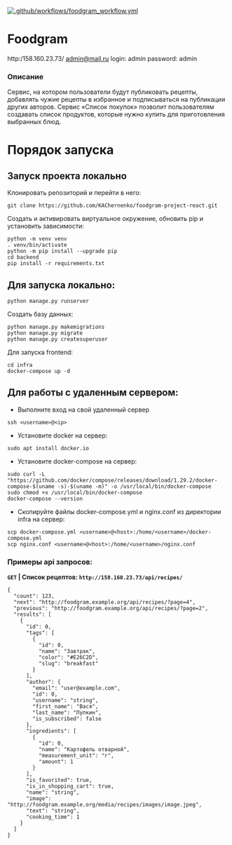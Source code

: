 [![.github/workflows/foodgram_workflow.yml](https://github.com/KAChernenko/foodgram-project-react/actions/workflows/foodgram_workflow.yml/badge.svg)](https://github.com/KAChernenko/foodgram-project-react/actions/workflows/foodgram_workflow.yml)

# Foodgram

http:/158.160.23.73/
admin@mail.ru
login: admin
password: admin

### Описание
Сервис, на котором пользователи будут публиковать рецепты, добавлять чужие рецепты в избранное и подписываться на публикации других авторов. Сервис «Список покупок» позволит пользователям создавать список продуктов, которые нужно купить для приготовления выбранных блюд.

# Порядок запуска
## Запуск проекта локально
Клонировать репозиторий и перейти в него:
```
git clone https://github.com/KAChernenko/foodgram-project-react.git
```

Создать и активировать виртуальное окружение, обновить pip и установить зависимости:
```
python -m venv venv
. venv/bin/activate
python -m pip install --upgrade pip
cd backend
pip install -r requirements.txt
```

## Для запуска локально:
```
python manage.py runserver
```

Создать базу данных:
```
python manage.py makemigrations
python manage.py migrate
python manage.py createsuperuser
```

Для запуска frontend:


```
cd infra
docker-compose up -d
```

## Для работы с удаленным сервером:
* Выполните вход на свой удаленный сервер
```
ssh <username>@<ip>
```

* Установите docker на сервер:
```
sudo apt install docker.io 
```
* Установите docker-compose на сервер:
```
sudo curl -L "https://github.com/docker/compose/releases/download/1.29.2/docker-compose-$(uname -s)-$(uname -m)" -o /usr/local/bin/docker-compose
sudo chmod +x /usr/local/bin/docker-compose
docker-compose --version
```
* Скопируйте файлы docker-compose.yml и nginx.conf из директории infra на сервер:
```
scp docker-compose.yml <username>@<host>:/home/<username>/docker-compose.yml
scp nginx.conf <username>@<host>:/home/<username>/nginx.conf
```

### Примеры api запросов:
**`GET` | Список рецептов: `http://158.160.23.73/api/recipes/`**

```
{
  "count": 123,
  "next": "http://foodgram.example.org/api/recipes/?page=4",
  "previous": "http://foodgram.example.org/api/recipes/?page=2",
  "results": [
    {
      "id": 0,
      "tags": [
        {
          "id": 0,
          "name": "Завтрак",
          "color": "#E26C2D",
          "slug": "breakfast"
        }
      ],
      "author": {
        "email": "user@example.com",
        "id": 0,
        "username": "string",
        "first_name": "Вася",
        "last_name": "Пупкин",
        "is_subscribed": false
      },
      "ingredients": [
        {
          "id": 0,
          "name": "Картофель отварной",
          "measurement_unit": "г",
          "amount": 1
        }
      ],
      "is_favorited": true,
      "is_in_shopping_cart": true,
      "name": "string",
      "image": "http://foodgram.example.org/media/recipes/images/image.jpeg",
      "text": "string",
      "cooking_time": 1
    }
  ]
}
```
